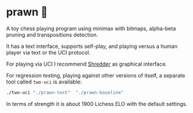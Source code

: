 # prawn 🦐

A toy chess playing program using minimax with bitmaps, alpha-beta pruning and transpositions detection.

It has a text interface, supports self-play, and playing versus a human player via text or the UCI protocol.

For playing via UCI I recommend [Shredder](https://www.shredderchess.com/download.html) as graphical interface.

For regression testing, playing against other versions of itself, a separate tool called `two-uci` is available:

```sh
./two-uci "./prawn-test"  "./prawn-baseline"
```

In terms of strength it is about 1900 Lichess ELO with the default settings.
